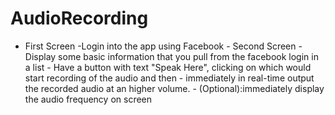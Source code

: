 # AudioRecording
- First Screen         -Login into the app using Facebook  - Second Screen         -Display some basic information that you pull from the facebook login in a list          - Have a button with text "Speak Here", clicking on which would start recording of the audio and then          - immediately in real-time output the recorded audio at an higher volume.         - (Optional):immediately display the audio frequency on screen
